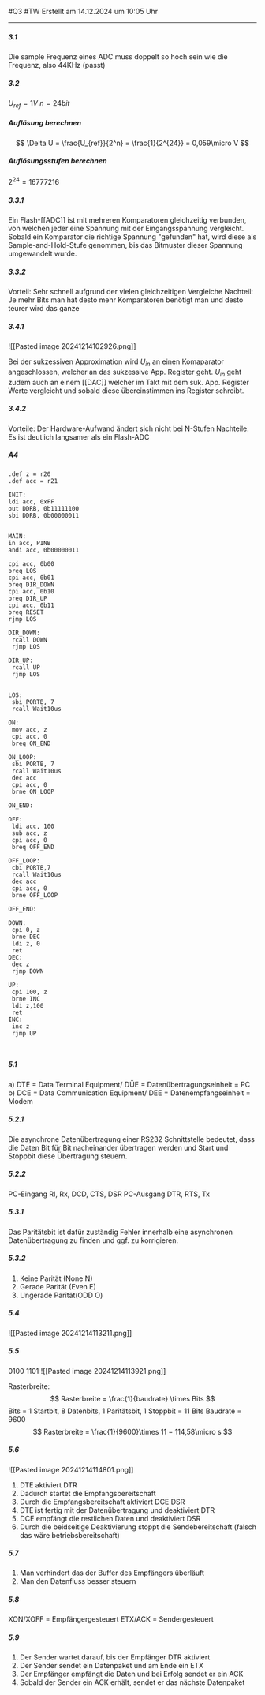#Q3 #TW Erstellt am 14.12.2024 um 10:05 Uhr

---

##### 3.1
Die sample Frequenz eines ADC muss doppelt so hoch sein wie die Frequenz, also 44KHz
(passt)
##### 3.2

$U_{ref} = 1V$
$n = 24bit$
##### Auflösung berechnen
$$
\Delta U = \frac{U_{ref}}{2^n}
= \frac{1}{2^{24}} = 0,059\micro V
$$
##### Auflösungsstufen berechnen
$2^{24} = 16777216$


##### 3.3.1
Ein Flash-[[ADC]] ist mit mehreren Komparatoren gleichzeitig verbunden, von welchen jeder eine Spannung mit der Eingangsspannung vergleicht. Sobald ein Komparator die richtige Spannung "gefunden" hat, wird diese als Sample-and-Hold-Stufe genommen, bis das Bitmuster dieser Spannung umgewandelt wurde.

##### 3.3.2
Vorteil: Sehr schnell aufgrund der vielen gleichzeitigen Vergleiche
Nachteil: Je mehr Bits man hat desto mehr Komparatoren benötigt man und desto teurer wird das ganze

##### 3.4.1 
![[Pasted image 20241214102926.png]]

Bei der sukzessiven Approximation wird $U_{in}$ an einen Komaparator angeschlossen, welcher an das sukzessive App. Register geht. $U_{in}$ geht zudem auch an einem [[DAC]] welcher im Takt mit dem suk. App. Register Werte vergleicht und sobald diese übereinstimmen ins Register schreibt. 


##### 3.4.2 
Vorteile: Der Hardware-Aufwand ändert sich nicht bei N-Stufen
Nachteile: Es ist deutlich langsamer als ein Flash-ADC


##### A4

```asmatmel
.def z = r20
.def acc = r21

INIT:
ldi acc, 0xFF
out DDRB, 0b11111100
sbi DDRB, 0b00000011


MAIN:
in acc, PINB
andi acc, 0b00000011

cpi acc, 0b00
breq LOS
cpi acc, 0b01
breq DIR_DOWN
cpi acc, 0b10
breq DIR_UP
cpi acc, 0b11
breq RESET
rjmp LOS

DIR_DOWN:
 rcall DOWN
 rjmp LOS

DIR_UP:
 rcall UP
 rjmp LOS


LOS:
 sbi PORTB, 7
 rcall Wait10us
 
ON:
 mov acc, z
 cpi acc, 0
 breq ON_END

ON_LOOP:
 sbi PORTB, 7
 rcall Wait10us
 dec acc
 cpi acc, 0
 brne ON_LOOP

ON_END:

OFF:
 ldi acc, 100
 sub acc, z
 cpi acc, 0
 breq OFF_END

OFF_LOOP:
 cbi PORTB,7
 rcall Wait10us
 dec acc
 cpi acc, 0
 brne OFF_LOOP

OFF_END:

DOWN:
 cpi 0, z
 brne DEC
 ldi z, 0
 ret
DEC:
 dec z
 rjmp DOWN

UP:
 cpi 100, z
 brne INC
 ldi z,100 
 ret
INC:
 inc z
 rjmp UP
 
  

```

##### 5.1 
a) DTE = Data Terminal Equipment/ DÜE = Datenübertragungseinheit = PC
b) DCE = Data Communication Equipment/ DEE = Datenempfangseinheit = Modem 

##### 5.2.1
Die asynchrone Datenübertragung einer RS232 Schnittstelle bedeutet, dass die Daten Bit für Bit nacheinander übertragen werden und Start und Stoppbit diese Übertragung steuern.

##### 5.2.2
PC-Eingang
RI, Rx, DCD, CTS, DSR
PC-Ausgang
DTR, RTS, Tx

##### 5.3.1
Das Paritätsbit ist dafür zuständig Fehler innerhalb eine asynchronen Datenübertragung zu finden und ggf. zu korrigieren.

##### 5.3.2
1. Keine Parität (None N)
2. Gerade Parität (Even E)
3. Ungerade Parität(ODD O)

##### 5.4
![[Pasted image 20241214113211.png]]

##### 5.5

0100 1101
![[Pasted image 20241214113921.png]]

Rasterbreite:
$$
Rasterbreite = \frac{1}{baudrate} \times Bits 
$$
Bits = 1 Startbit, 8 Datenbits, 1 Paritätsbit, 1 Stoppbit = 11 Bits
Baudrate = 9600
$$
Rasterbreite = \frac{1}{9600}\times 11 = 114,58\micro s
$$

##### 5.6
![[Pasted image 20241214114801.png]]

1. DTE aktiviert DTR
2.  Dadurch startet die Empfangsbereitschaft
3.  Durch die Empfangsbereitschaft aktiviert DCE DSR
4. DTE ist fertig mit der Datenübertragung und deaktiviert DTR
5. DCE empfängt die restlichen Daten und deaktiviert DSR
6. Durch die beidseitige Deaktivierung stoppt die Sendebereitschaft
(falsch das wäre betriebsbereitschaft)

##### 5.7
1. Man verhindert das der Buffer des Empfängers überläuft
2. Man den Datenfluss besser steuern

##### 5.8 
XON/XOFF = Empfängergesteuert
ETX/ACK = Sendergesteuert

##### 5.9

1. Der Sender wartet darauf, bis der Empfänger DTR aktiviert
2. Der Sender sendet ein Datenpaket und am Ende ein ETX
3. Der Empfänger empfängt die Daten und bei Erfolg sendet er ein ACK
4. Sobald der Sender ein ACK erhält, sendet er das nächste Datenpaket

